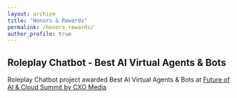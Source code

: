 ```yaml
---
layout: archive
title: "Honors & Rewards"
permalink: /honors_rewards/
author_profile: true
---
```


## Roleplay Chatbot - Best AI Virtual Agents & Bots

Roleplay Chatbot project awarded Best AI Virtual Agents & Bots at [Future of AI \& Cloud Summit by CXO Media](https://futureofaisummit.net)